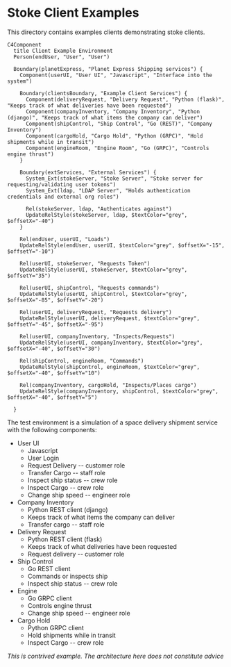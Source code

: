 # Stoke Client Examples

This directory contains examples clients demonstrating stoke clients.

```mermaid
C4Component
  title Client Example Environment
  Person(endUser, "User", "User")
  
  Boundary(planetExpress, "Planet Express Shipping services") {
    Component(userUI, "User UI", "Javascript", "Interface into the system")

    Boundary(clientsBoundary, "Example Client Services") {
      Component(deliveryRequest, "Delivery Request", "Python (flask)", "Keeps track of what deliveries have been requested")
      Component(companyInventory, "Company Inventory", "Python (django)", "Keeps track of what items the company can deliver")
      Component(shipControl, "Ship Control", "Go (REST)", "Company Inventory")
      Component(cargoHold, "Cargo Hold", "Python (GRPC)", "Hold shipments while in transit")
      Component(engineRoom, "Engine Room", "Go (GRPC)", "Controls engine thrust")
    }
    
    Boundary(extServices, "External Services") {
      System_Ext(stokeServer, "Stoke Server", "Stoke server for requesting/validating user tokens")
      System_Ext(ldap, "LDAP Server", "Holds authentication credentials and external org roles")

      Rel(stokeServer, ldap, "Authenticates against")
      UpdateRelStyle(stokeServer, ldap, $textColor="grey", $offsetX="-40")
    }

    Rel(endUser, userUI, "Loads")
    UpdateRelStyle(endUser, userUI, $textColor="grey", $offsetX="-15", $offsetY="-10")

    Rel(userUI, stokeServer, "Requests Token")
    UpdateRelStyle(userUI, stokeServer, $textColor="grey", $offsetY="35")

    Rel(userUI, shipControl, "Requests commands")
    UpdateRelStyle(userUI, shipControl, $textColor="grey", $offsetX="-85", $offsetY="-20")

    Rel(userUI, deliveryRequest, "Requests delivery")
    UpdateRelStyle(userUI, deliveryRequest, $textColor="grey", $offsetY="-45", $offsetX="-95")

    Rel(userUI, companyInventory, "Inspects/Requests")
    UpdateRelStyle(userUI, companyInventory, $textColor="grey", $offsetX="-40", $offsetY="30")

    Rel(shipControl, engineRoom, "Commands")
    UpdateRelStyle(shipControl, engineRoom, $textColor="grey", $offsetX="-40", $offsetY="10")

    Rel(companyInventory, cargoHold, "Inspects/Places cargo")
    UpdateRelStyle(companyInventory, shipControl, $textColor="grey", $offsetX="-40", $offsetY="5")
    
  }
```

The test environment is a simulation of a space delivery shipment service with the following components:
  * User UI
      * Javascript
      * User Login
      * Request Delivery -- customer role
      * Transfer Cargo -- staff role
      * Inspect ship status -- crew role
      * Inspect Cargo -- crew role
      * Change ship speed -- engineer role
  * Company Inventory
      * Python REST client (django)
      * Keeps track of what items the company can deliver
      * Transfer cargo -- staff role
  * Delivery Request
      * Python REST client (flask)
      * Keeps track of what deliveries have been requested
      * Request delivery -- customer role
  * Ship Control
      * Go REST client
      * Commands or inspects ship
      * Inspect ship status -- crew role
  * Engine
      * Go GRPC client
      * Controls engine thrust
      * Change ship speed -- engineer role
  * Cargo Hold
      * Python GRPC client
      * Hold shipments while in transit
      * Inspect Cargo -- crew role
   
*This is contrived example. The architecture here does not constitute advice*
